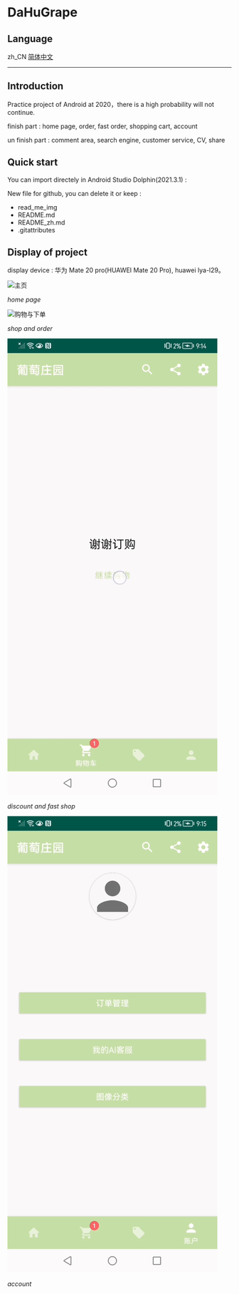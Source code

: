 # DaHuGrape

## Language

zh_CN [简体中文](README.zh_CN.md)

---

## Introduction

Practice project of Android at 2020，there is a high probability will not continue.

finish part : home page, order, fast order, shopping cart, account

un finish part : comment area, search engine, customer service, CV, share

## Quick start

You can import directely in Android Studio Dolphin(2021.3.1) : 

New file for github, you can delete it or keep : 
- read_me_img
- README.md
- README_zh.md
- .gitattributes

## Display of project

display device : 华为 Mate 20 pro(HUAWEI Mate 20 Pro), huawei lya-l29。

![主页](./read_me_img/1_home_page.gif)

_home page_

![购物与下单](./read_me_img/2_shop_order.gif)

_shop and order_

![折扣页与快速下单](./read_me_img/3_discount_fast_shop.gif)

_discount and fast shop_

![账户](./read_me_img/4_account.gif)

_account_
